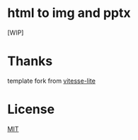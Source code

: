 # html to img and pptx

[WIP]

# Thanks
template fork from [vitesse-lite](https://github.com/antfu/vitesse-lite)
# License

[MIT](https://github.com/songwuk/ppt-show/blob/main/LICENSE)